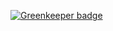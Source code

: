 
[![Greenkeeper badge](https://badges.greenkeeper.io/ntbx/standard-plus.svg)](https://greenkeeper.io/)
